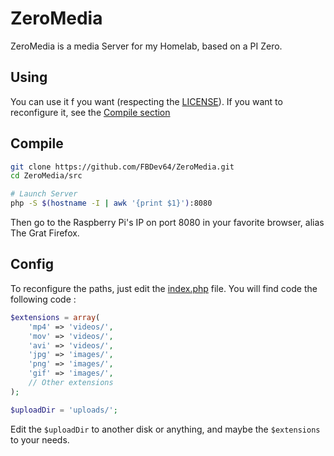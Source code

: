 # ZeroMedia
ZeroMedia is a media Server for my Homelab, based on a PI Zero.

## Using
You can use it f you want (respecting the [LICENSE](LICENSE)). If you want to  reconfigure it, see the [Compile section](#config)

## Compile
```bash
git clone https://github.com/FBDev64/ZeroMedia.git
cd ZeroMedia/src

# Launch Server
php -S $(hostname -I | awk '{print $1}'):8080
```
Then go to the Raspberry Pi's IP on port 8080 in your favorite browser, alias The Grat Firefox.

## Config
To reconfigure the paths, just edit the [index.php](src/index.php) file. You will find code the following code :
```php
$extensions = array(
    'mp4' => 'videos/',
    'mov' => 'videos/',
    'avi' => 'videos/',
    'jpg' => 'images/',
    'png' => 'images/',
    'gif' => 'images/',
    // Other extensions    
);

$uploadDir = 'uploads/';
```
Edit the `$uploadDir` to another disk or anything, and maybe the `$extensions` to your needs.

